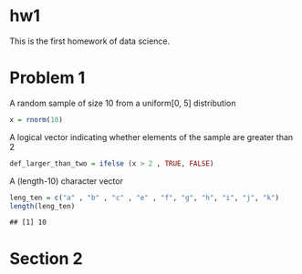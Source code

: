 hw1
================

This is the first homework of data science.

Problem 1
=========

A random sample of size 10 from a uniform\[0, 5\] distribution

``` r
x = rnorm(10)
```

A logical vector indicating whether elements of the sample are greater than 2

``` r
def_larger_than_two = ifelse (x > 2 , TRUE, FALSE)
```

A (length-10) character vector

``` r
leng_ten = c("a" , "b" , "c" , "e" , "f", "g", "h", "i", "j", "k")
length(leng_ten)
```

    ## [1] 10

Section 2
=========

